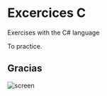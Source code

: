 # Excercices C

Exercises with the C# language

To practice.

## Gracias
![screen](https://64.media.tumblr.com/a1147df45984b27efda6b839545f8cb3/8f6c1e543310c15c-3f/s500x750/d05fcbef316fa340669d9787411a1e6201616da5.gifv)